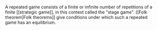 A repeated game consists of a finite or infinite number of repetitions of a finite [[strategic game]], in this context called the "stage game". [[Folk theorem|Folk theorems]] give conditions under which such a repeated game has an equilibrium.